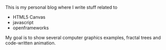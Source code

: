 This is my personal blog where I write stuff related to 
- HTML5 Canvas
- javascript
- openframeworks

My goal is to show several computer graphics examples, fractal trees and code-written animation.
